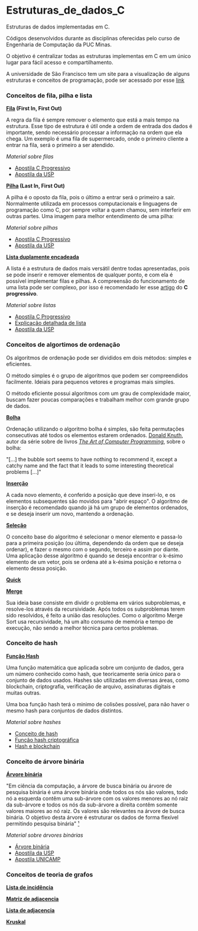 # Estruturas_de_dados_C
Estruturas de dados implementadas em C.

Códigos desenvolvidos durante as disciplinas oferecidas pelo curso de
Engenharia de Computação da PUC Minas.

O objetivo é centralizar todas as estruturas implementas em C em um único lugar
para fácil acesso e compartilhamento.

A universidade de São Francisco tem um site para a visualização de alguns estruturas e conceitos de programação, pode ser acessado por esse [link](https://www.cs.usfca.edu/~galles/visualization/Algorithms.html)

### Conceitos de fila, pilha e lista

**[Fila](src/fila.h) (First In, First Out)**

A regra da fila é sempre remover o elemento que está a mais tempo na estrutura. Esse tipo de estrutura é útil onde a ordem de entrada dos dados é importante, sendo necessário processar a informação na ordem que ela chega. Um exemplo é uma fila de supermercado, onde o primeiro cliente a entrar na fila, será o primeiro a ser atendido.

_Material sobre filas_
* [Apostila C Progressivo](https://www.cprogressivo.net/2014/05/Filas-em-C-Como-Programar-Tutorial-Estrutura-de-Dados-Dinamica-Queue.html)
* [Apostila da USP](https://www.ime.usp.br/~pf/algoritmos/aulas/fila.html)

**[Pilha](src/pilha.h) (Last In, First Out)**

A pilha é o oposto da fila, pois o último a entrar será o primeiro a sair. Normalmente utilizada em processos computacionais e linguagens de programação como C, por sempre voltar a quem chamou, sem interferir em outras partes.
Uma imagem para melhor entendimento de uma pilha:

_Material sobre pilhas_
* [Apostila C Progressivo](https://www.cprogressivo.net/2014/05/Pilhas-Stack-em-C-O-Que-E-Como-Implementar-Tutorial-C-Estrutura-de-Dados.html)
* [Apostila da USP](https://www.ime.usp.br/~pf/algoritmos/aulas/pilha.html)

**[Lista duplamente encadeada](src/lista.h)**

A lista é a estrutura de dados mais versátil dentre todas apresentadas, pois se pode inserir e remover elementos de qualquer ponto, e com ela é possível implementar filas e pilhas. A compreensão do funcionamento de uma lista pode ser complexo, por isso é recomendado ler esse [artigo](https://www.cprogressivo.net/2013/10/Listas-em-C-O-que-e-como-funciona-uma-LIST.html) do **C progressivo**.

_Material sobre listas_
* [Apostila C Progressivo](https://www.cprogressivo.net/2013/10/Como-fazer-uma-lista-em-C.html)
* [Explicação detalhada de lista](https://www.cprogressivo.net/2013/10/Listas-em-C-O-que-e-como-funciona-uma-LIST.html)
* [Apostila da USP](https://www.ime.usp.br/~pf/algoritmos/aulas/lista.html)

### Conceitos de algortimos de ordenação

Os algoritmos de ordenação pode ser divididos em dois métodos:
simples e eficientes.

O método simples é o grupo de algoritmos que podem ser compreendidos facilmente. Ideiais para pequenos vetores e programas mais simples.

O método eficiente possui algoritmos com um grau de complexidade maior, buscam fazer poucas comparações e trabalham melhor com grande grupo de dados. 

**[Bolha](src/ordenação.h)**

Ordenação utilizando o algoritmo bolha é simples, são feita permutações consecutivas até todos os elementos estarem ordenados. [Donald Knuth](https://www-cs-faculty.stanford.edu/~knuth/), autor da série sobre de livros _[The Art of Computer Programming](https://en.wikipedia.org/wiki/The_Art_of_Computer_Programming)_, sobre o bolha:

"[...] the bubble sort seems to have nothing to recommend it, except a catchy name and the fact that it leads to some interesting theoretical problems [...]"

**[Inserção](src/ordenação.h)**

A cada novo elemento, é conferido a posição que deve inseri-lo, e os elementos subsequentes são movidos para "abrir espaço". O algoritmo de inserção é recomendado quando já há um grupo de elementos ordenados, e se deseja inserir um novo, mantendo a ordenação.

**[Seleção](src/ordenação.h)**

O conceito base do algoritmo é selecionar o menor elemento e passa-lo para a primeira posição (ou última, dependendo da ordem que se deseja ordenar), e fazer o mesmo com o segundo, terceiro e assim por diante. Uma aplicação desse algoritmo é quando se deseja encontrar o k-ésimo elemento de um vetor, pois se ordena até a k-ésima posição e retorna o elemento dessa posição.

**[Quick](src/ordenação.h)**



**[Merge](src/ordenação.h)**

Sua ideia base consiste em dividir o problema em vários subproblemas, e resolve-los através da recursividade. Após todos os subproblemas terem sido resolvidos, é feito a união das resoluções. Como o algoritmo Merge Sort usa recursividade, há um alto consumo de memória e tempo de execução, não sendo a melhor técnica para certos problemas.

### Conceito de hash

**[Função Hash](src/hash.h)**

Uma função matemática que aplicada sobre um conjunto de dados, gera um número conhecido como hash, que teoricamente seria único para o conjunto de dados usados. Hashes são utilizadas em diversas áreas, como blockchain, criptografia, verificação de arquivo, assinaturas digitais e muitas outras.

Uma boa função hash terá o minimo de colisões possível, para não haver o mesmo hash para conjuntos de dados distintos.

_Material sobre hashes_

* [Conceito de hash](https://pt.wikipedia.org/wiki/Fun%C3%A7%C3%A3o_hash)
* [Função hash criptográfica](https://pt.wikipedia.org/wiki/Fun%C3%A7%C3%A3o_hash_criptogr%C3%A1fica)
* [Hash e blockchain](https://guiadobitcoin.com.br/se-voce-entender-a-funcao-da-hash-voce-entendera-a-blockchain/)

### Conceito de árvore binária

**[Árvore binária](src/arvore_binaria.h)**

"Em ciência da computação, a árvore de busca binária ou árvore de pesquisa binária é uma árvore binária onde todos os nós são valores, todo nó a esquerda contêm uma sub-árvore com os valores menores ao nó raiz da sub-árvore e todos os nós da sub-árvore a direita contêm somente valores maiores ao nó raiz. Os valores são relevantes na árvore de busca binária. O objetivo desta árvore é estruturar os dados de forma flexível permitindo pesquisa binária" [¹](https://www.ft.unicamp.br/liag/siteEd/definicao/arvore-binaria.php)

_Material sobre árvores binárias_

* [Árvore binária](https://pt.wikipedia.org/wiki/%C3%81rvore_bin%C3%A1ria)
* [Apostila da USP](https://www.ime.usp.br/~pf/algoritmos/aulas/bint.html)
* [Apostila UNICAMP](https://www.ft.unicamp.br/liag/siteEd/definicao/arvore-binaria.php)

### Conceitos de teoria de grafos

**[Lista de incidência]()**

**[Matriz de adjacencia]()**

**[Lista de adjacencia]()**

**[Kruskal]()**